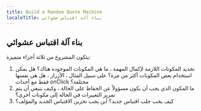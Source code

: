 ```yaml
---
title: Build a Random Quote Machine
localeTitle: بناء آلة اقتباس عشوائي
---
```

## بناء آلة اقتباس عشوائي

يتكون المشروع من ثلاثة أجزاء متميزة:

1.  تحديد المكونات اللازمة لإكمال المهمة ، ما هي المكونات الموجودة هناك؟ هل يمكن استخدام بعض المكونات أكثر من مرة؟ على سبيل المثال ، الأزرار ، هل هي نفسها فقط مع أحداث onClick مختلفة؟
2.  ما المكون الذي يجب أن يكون مسؤولاً عن الحفاظ على الحالة ، وكيف ينبغي أن يتم تمرير التغييرات في الحالة إلى مكونات أخرى؟
3.  كيف يجب جلب اقتباس جديد؟ أين يجب تخزين الاقتباس الجديد والمؤلف؟